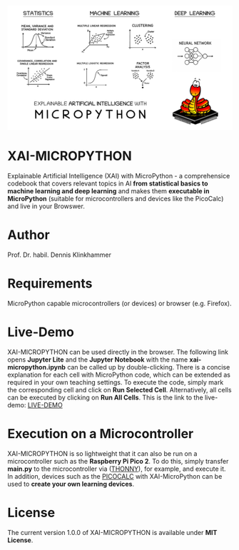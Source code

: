 ![title](images/xai_micropython.png)

# XAI-MICROPYTHON
Explainable Artificial Intelligence (XAI) with MicroPython - a comprehensice codebook that covers relevant topics in AI **from statistical basics to machine learning and deep learning** and makes them **executable in MicroPython** (suitable for microcontrollers and devices like the PicoCalc) and live in your Browswer.

# Author
Prof. Dr. habil. Dennis Klinkhammer

# Requirements
MicroPython capable microcontrollers (or devices) or browser (e.g. Firefox).

# Live-Demo
XAI-MICROPYTHON can be used directly in the browser. The following link opens **Jupyter Lite** and the **Jupyter Notebook** with the name **xai-micropython.ipynb** can be called up by double-clicking. There is a concise explanation for each cell with MicroPython code, which can be extended as required in your own teaching settings. To execute the code, simply mark the corresponding cell and click on **Run Selected Cell**. Alternatively, all cells can be executed by clicking on **Run All Cells**. This is the link to the live-demo: [LIVE-DEMO](https://statistical-thinking.github.io/xai-micropython)

# Execution on a Microcontroller
XAI-MICROPYTHON is so lightweight that it can also be run on a microcontroller such as the **Raspberry Pi Pico 2**. To do this, simply transfer **main.py** to the microcontroller via ([THONNY](https://thonny.org/)), for example, and execute it. In addition, devices such as the [PICOCALC](https://www.clockworkpi.com/picocalc) with XAI-MicroPython can be used to **create your own learning devices**. 

# License
The current version 1.0.0 of XAI-MICROPYTHON is available under **MIT License**.
